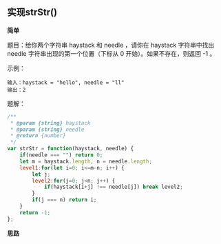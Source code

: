 ## 实现strStr()

**简单**

题目：给你两个字符串 haystack 和 needle ，请你在 haystack 字符串中找出 needle 字符串出现的第一个位置（下标从 0 开始）。如果不存在，则返回  -1 。

示例：

```
输入：haystack = "hello", needle = "ll"
输出：2
```

题解：

```javascript
/**
 * @param {string} haystack
 * @param {string} needle
 * @return {number}
 */
var strStr = function(haystack, needle) {
    if(needle === "") return 0;
    let m = haystack.length, n = needle.length;
    level1:for(let i=0; i<=m-n; i++) {
        let j;
        level2:for(j=0; j<n; j++) {
            if(haystack[i+j] !== needle[j]) break level2;
        }
        if(j === n) return i;
    }
    return -1;
};
```

**思路**
